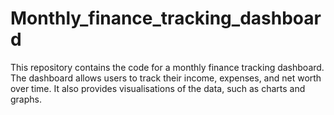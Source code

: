# Monthly_finance_tracking_dashboard
This repository contains the code for a monthly finance tracking dashboard. The dashboard allows users to track their income, expenses, and net worth over time. It also provides visualisations of the data, such as charts and graphs.
